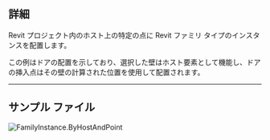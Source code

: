 ## 詳細
Revit プロジェクト内のホスト上の特定の点に Revit ファミリ タイプのインスタンスを配置します。

この例はドアの配置を示しており、選択した壁はホスト要素として機能し、ドアの挿入点はその壁の計算された位置を使用して配置されます。

___
## サンプル ファイル

![FamilyInstance.ByHostAndPoint](./Revit.Elements.FamilyInstance.ByHostAndPoint_img.jpg)
